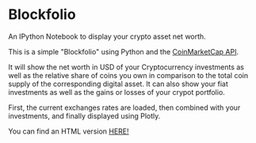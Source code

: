# Blockfolio

An IPython Notebook to display your crypto asset net worth.

This is a simple "Blockfolio" using Python and the [CoinMarketCap API](https://coinmarketcap.com/api/).

It will show the net worth in USD of your Cryptocurrency investments as well as the relative share
of coins you own in comparison to the total coin supply of the corresponding digital asset. It can also show your fiat investments as well as the gains or losses of your crypot portfolio.

First, the current exchanges rates are loaded, then combined with your investments,
and finally displayed using Plotly.

You can find an HTML version [HERE!](https://smokincaterpillar.github.io/blockfolio/)
